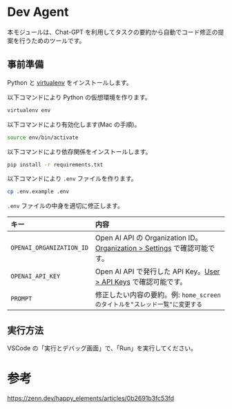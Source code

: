 # Dev Agent

本モジュールは、Chat-GPT を利用してタスクの要約から自動でコード修正の提案を行うためのツールです。

## 事前準備

Python と [virtualenv](https://virtualenv.pypa.io/en/latest/) をインストールします。

以下コマンドにより Python の仮想環境を作ります。

```bash
virtualenv env
```

以下コマンドにより有効化します(Mac の手順)。

```bash
source env/bin/activate
```

以下コマンドにより依存関係をインストールします。

```bash
pip install -r requirements.txt
```

以下コマンドにより `.env` ファイルを作ります。

```bash
cp .env.example .env
```

`.env` ファイルの中身を適切に修正します。

| キー                     | 内容                                                                                                                         |
| :----------------------- | :--------------------------------------------------------------------------------------------------------------------------- |
| `OPENAI_ORGANIZATION_ID` | Open AI API の Organization ID。[Organization > Settings](https://platform.openai.com/account/org-settings) で確認可能です。 |
| `OPENAI_API_KEY`         | Open AI API で発行した API Key。[User > API Keys](https://platform.openai.com/account/api-keys) で確認可能です。             |
| `PROMPT`                 | 修正したい内容の要約。例: `home_screenのタイトルを"スレッド一覧"に変更する`                                                  |

## 実行方法

VSCode の「実行とデバッグ画面」で、「Run」を実行してください。

# 参考

https://zenn.dev/happy_elements/articles/0b2691b3fc53fd
